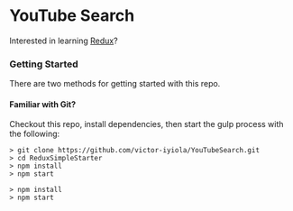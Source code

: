 # YouTube Search

Interested in learning [Redux](https://www.udemy.com/react-redux/)?

### Getting Started

There are two methods for getting started with this repo.

#### Familiar with Git?
Checkout this repo, install dependencies, then start the gulp process with the following:

```
> git clone https://github.com/victor-iyiola/YouTubeSearch.git
> cd ReduxSimpleStarter
> npm install
> npm start
```

```
> npm install
> npm start
```
